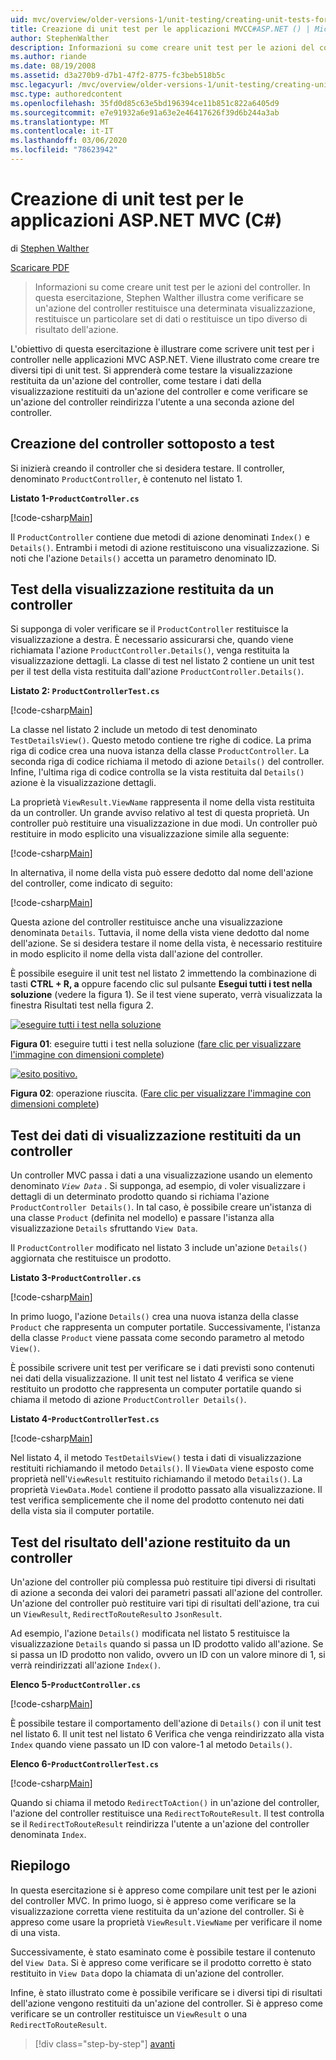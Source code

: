 ```yaml
---
uid: mvc/overview/older-versions-1/unit-testing/creating-unit-tests-for-asp-net-mvc-applications-cs
title: Creazione di unit test per le applicazioni MVCC#ASP.NET () | Microsoft Docs
author: StephenWalther
description: Informazioni su come creare unit test per le azioni del controller. In questa esercitazione, Stephen Walther illustra come verificare se un'azione del controller restituisce un parti...
ms.author: riande
ms.date: 08/19/2008
ms.assetid: d3a270b9-d7b1-47f2-8775-fc3beb518b5c
msc.legacyurl: /mvc/overview/older-versions-1/unit-testing/creating-unit-tests-for-asp-net-mvc-applications-cs
msc.type: authoredcontent
ms.openlocfilehash: 35fd0d85c63e5bd196394ce11b851c822a6405d9
ms.sourcegitcommit: e7e91932a6e91a63e2e46417626f39d6b244a3ab
ms.translationtype: MT
ms.contentlocale: it-IT
ms.lasthandoff: 03/06/2020
ms.locfileid: "78623942"
---
```

# <a name="creating-unit-tests-for-aspnet-mvc-applications-c"></a>Creazione di unit test per le applicazioni ASP.NET MVC (C#)

di [Stephen Walther](https://github.com/StephenWalther)

[Scaricare PDF](https://download.microsoft.com/download/8/4/8/84843d8d-1575-426c-bcb5-9d0c42e51416/ASPNET_MVC_Tutorial_07_CS.pdf)

> Informazioni su come creare unit test per le azioni del controller. In questa esercitazione, Stephen Walther illustra come verificare se un'azione del controller restituisce una determinata visualizzazione, restituisce un particolare set di dati o restituisce un tipo diverso di risultato dell'azione.

L'obiettivo di questa esercitazione è illustrare come scrivere unit test per i controller nelle applicazioni MVC ASP.NET. Viene illustrato come creare tre diversi tipi di unit test. Si apprenderà come testare la visualizzazione restituita da un'azione del controller, come testare i dati della visualizzazione restituiti da un'azione del controller e come verificare se un'azione del controller reindirizza l'utente a una seconda azione del controller.

## <a name="creating-the-controller-under-test"></a>Creazione del controller sottoposto a test

Si inizierà creando il controller che si desidera testare. Il controller, denominato `ProductController`, è contenuto nel listato 1.

**Listato 1-`ProductController.cs`**

[!code-csharp[Main](creating-unit-tests-for-asp-net-mvc-applications-cs/samples/sample1.cs)]

Il `ProductController` contiene due metodi di azione denominati `Index()` e `Details()`. Entrambi i metodi di azione restituiscono una visualizzazione. Si noti che l'azione `Details()` accetta un parametro denominato ID.

## <a name="testing-the-view-returned-by-a-controller"></a>Test della visualizzazione restituita da un controller

Si supponga di voler verificare se il `ProductController` restituisce la visualizzazione a destra. È necessario assicurarsi che, quando viene richiamata l'azione `ProductController.Details()`, venga restituita la visualizzazione dettagli. La classe di test nel listato 2 contiene un unit test per il test della vista restituita dall'azione `ProductController.Details()`.

**Listato 2: `ProductControllerTest.cs`**

[!code-csharp[Main](creating-unit-tests-for-asp-net-mvc-applications-cs/samples/sample2.cs)]

La classe nel listato 2 include un metodo di test denominato `TestDetailsView()`. Questo metodo contiene tre righe di codice. La prima riga di codice crea una nuova istanza della classe `ProductController`. La seconda riga di codice richiama il metodo di azione `Details()` del controller. Infine, l'ultima riga di codice controlla se la vista restituita dal `Details()` azione è la visualizzazione dettagli.

La proprietà `ViewResult.ViewName` rappresenta il nome della vista restituita da un controller. Un grande avviso relativo al test di questa proprietà. Un controller può restituire una visualizzazione in due modi. Un controller può restituire in modo esplicito una visualizzazione simile alla seguente:

[!code-csharp[Main](creating-unit-tests-for-asp-net-mvc-applications-cs/samples/sample3.cs)]

In alternativa, il nome della vista può essere dedotto dal nome dell'azione del controller, come indicato di seguito:

[!code-csharp[Main](creating-unit-tests-for-asp-net-mvc-applications-cs/samples/sample4.cs)]

Questa azione del controller restituisce anche una visualizzazione denominata `Details`. Tuttavia, il nome della vista viene dedotto dal nome dell'azione. Se si desidera testare il nome della vista, è necessario restituire in modo esplicito il nome della vista dall'azione del controller.

È possibile eseguire il unit test nel listato 2 immettendo la combinazione di tasti **CTRL + R, a** oppure facendo clic sul pulsante **Esegui tutti i test nella soluzione** (vedere la figura 1). Se il test viene superato, verrà visualizzata la finestra Risultati test nella figura 2.

[![eseguire tutti i test nella soluzione](creating-unit-tests-for-asp-net-mvc-applications-cs/_static/image2.png)](creating-unit-tests-for-asp-net-mvc-applications-cs/_static/image1.png)

**Figura 01**: eseguire tutti i test nella soluzione ([fare clic per visualizzare l'immagine con dimensioni complete](creating-unit-tests-for-asp-net-mvc-applications-cs/_static/image3.png))

[![esito positivo.](creating-unit-tests-for-asp-net-mvc-applications-cs/_static/image5.png)](creating-unit-tests-for-asp-net-mvc-applications-cs/_static/image4.png)

**Figura 02**: operazione riuscita. ([Fare clic per visualizzare l'immagine con dimensioni complete](creating-unit-tests-for-asp-net-mvc-applications-cs/_static/image6.png))

## <a name="testing-the-view-data-returned-by-a-controller"></a>Test dei dati di visualizzazione restituiti da un controller

Un controller MVC passa i dati a una visualizzazione usando un elemento denominato *`View Data`* . Si supponga, ad esempio, di voler visualizzare i dettagli di un determinato prodotto quando si richiama l'azione `ProductController Details()`. In tal caso, è possibile creare un'istanza di una classe `Product` (definita nel modello) e passare l'istanza alla visualizzazione `Details` sfruttando `View Data`.

Il `ProductController` modificato nel listato 3 include un'azione `Details()` aggiornata che restituisce un prodotto.

**Listato 3-`ProductController.cs`**

[!code-csharp[Main](creating-unit-tests-for-asp-net-mvc-applications-cs/samples/sample5.cs)]

In primo luogo, l'azione `Details()` crea una nuova istanza della classe `Product` che rappresenta un computer portatile. Successivamente, l'istanza della classe `Product` viene passata come secondo parametro al metodo `View()`.

È possibile scrivere unit test per verificare se i dati previsti sono contenuti nei dati della visualizzazione. Il unit test nel listato 4 verifica se viene restituito un prodotto che rappresenta un computer portatile quando si chiama il metodo di azione `ProductController Details()`.

**Listato 4-`ProductControllerTest.cs`**

[!code-csharp[Main](creating-unit-tests-for-asp-net-mvc-applications-cs/samples/sample6.cs)]

Nel listato 4, il metodo `TestDetailsView()` testa i dati di visualizzazione restituiti richiamando il metodo `Details()`. Il `ViewData` viene esposto come proprietà nell'`ViewResult` restituito richiamando il metodo `Details()`. La proprietà `ViewData.Model` contiene il prodotto passato alla visualizzazione. Il test verifica semplicemente che il nome del prodotto contenuto nei dati della vista sia il computer portatile.

## <a name="testing-the-action-result-returned-by-a-controller"></a>Test del risultato dell'azione restituito da un controller

Un'azione del controller più complessa può restituire tipi diversi di risultati di azione a seconda dei valori dei parametri passati all'azione del controller. Un'azione del controller può restituire vari tipi di risultati dell'azione, tra cui un `ViewResult`, `RedirectToRouteResult`o `JsonResult`.

Ad esempio, l'azione `Details()` modificata nel listato 5 restituisce la visualizzazione `Details` quando si passa un ID prodotto valido all'azione. Se si passa un ID prodotto non valido, ovvero un ID con un valore minore di 1, si verrà reindirizzati all'azione `Index()`.

**Elenco 5-`ProductController.cs`**

[!code-csharp[Main](creating-unit-tests-for-asp-net-mvc-applications-cs/samples/sample7.cs)]

È possibile testare il comportamento dell'azione di `Details()` con il unit test nel listato 6. Il unit test nel listato 6 Verifica che venga reindirizzato alla vista `Index` quando viene passato un ID con valore-1 al metodo `Details()`.

**Elenco 6-`ProductControllerTest.cs`**

[!code-csharp[Main](creating-unit-tests-for-asp-net-mvc-applications-cs/samples/sample8.cs)]

Quando si chiama il metodo `RedirectToAction()` in un'azione del controller, l'azione del controller restituisce una `RedirectToRouteResult`. Il test controlla se il `RedirectToRouteResult` reindirizza l'utente a un'azione del controller denominata `Index`.

## <a name="summary"></a>Riepilogo

In questa esercitazione si è appreso come compilare unit test per le azioni del controller MVC. In primo luogo, si è appreso come verificare se la visualizzazione corretta viene restituita da un'azione del controller. Si è appreso come usare la proprietà `ViewResult.ViewName` per verificare il nome di una vista.

Successivamente, è stato esaminato come è possibile testare il contenuto del `View Data`. Si è appreso come verificare se il prodotto corretto è stato restituito in `View Data` dopo la chiamata di un'azione del controller.

Infine, è stato illustrato come è possibile verificare se i diversi tipi di risultati dell'azione vengono restituiti da un'azione del controller. Si è appreso come verificare se un controller restituisce un `ViewResult` o una `RedirectToRouteResult`.

> [!div class="step-by-step"]
> [avanti](creating-unit-tests-for-asp-net-mvc-applications-vb.md)

